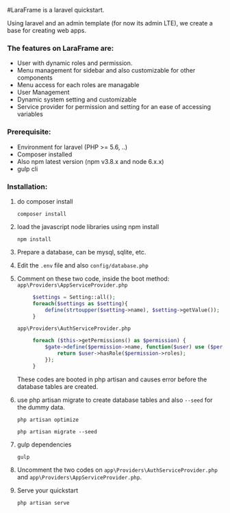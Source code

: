 #LaraFrame is a laravel quickstart.

Using laravel and an admin template (for now its admin LTE), we create a base for creating web apps.

### The features on LaraFrame are:
+ User with dynamic roles and permission.
+ Menu management for sidebar and also customizable for other components
+ Menu access for each roles are managable
+ User Management
+ Dynamic system setting and customizable
+ Service provider for permission and setting for an ease of accessing variables

### Prerequisite:
+ Environment for laravel (PHP >= 5.6, ..)
+ Composer installed
+ Also npm latest version (npm v3.8.x and node 6.x.x)
+ gulp cli

### Installation:

1. do composer install
    ```
    composer install
    ```

2. load the javascript node libraries using npm install
    ```
    npm install
    ```

3. Prepare a database, can be mysql, sqlite, etc.

4. Edit the `.env` file and also `config/database.php`

5. Comment on these two code, inside the boot method:
   `app\Providers\AppServiceProvider.php`
   ```php
        $settings = Setting::all();
        foreach($settings as $setting){
            define(strtoupper($setting->name), $setting->getValue());
        }
   ```

   `app\Providers\AuthServiceProvider.php`
   ```php
        foreach ($this->getPermissions() as $permission) {
            $gate->define($permission->name, function($user) use ($permission){
                return $user->hasRole($permission->roles);
            });
        }
   ```
   These codes are booted in php artisan and causes error before the database tables are created.

6. use php artisan migrate to create database tables and also `--seed` for the dummy data.
   ```
   php artisan optimize
   ```
   ```
   php artisan migrate --seed
   ```

7. gulp dependencies
   ```
   gulp
   ```

8. Uncomment the two codes on `app\Providers\AuthServiceProvider.php` and `app\Providers\AppServiceProvider.php`.

9. Serve your quickstart
   ```
   php artisan serve
   ```